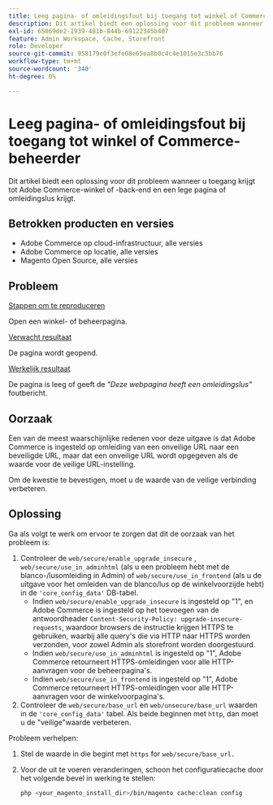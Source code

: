 ```yaml
---
title: Leeg pagina- of omleidingsfout bij toegang tot winkel of Commerce-beheerder
description: Dit artikel biedt een oplossing voor dit probleem wanneer u toegang krijgt tot Adobe Commerce-winkel of -back-end en een lege pagina of omleidingslus krijgt.
exl-id: 65869de2-1939-481b-844b-69122345b407
feature: Admin Workspace, Cache, Storefront
role: Developer
source-git-commit: 958179e0f3efe08e65ea8b0c4c4e1015e3c5bb76
workflow-type: tm+mt
source-wordcount: '340'
ht-degree: 0%

---
```


# Leeg pagina- of omleidingsfout bij toegang tot winkel of Commerce-beheerder

Dit artikel biedt een oplossing voor dit probleem wanneer u toegang krijgt tot Adobe Commerce-winkel of -back-end en een lege pagina of omleidingslus krijgt.

## Betrokken producten en versies

* Adobe Commerce op cloud-infrastructuur, alle versies
* Adobe Commerce op locatie, alle versies
* Magento Open Source, alle versies

## Probleem

<u>Stappen om te reproduceren</u>

Open een winkel- of beheerpagina.

<u>Verwacht resultaat</u>

De pagina wordt geopend.

<u>Werkelijk resultaat</u>

De pagina is leeg of geeft de *&quot;Deze webpagina heeft een omleidingslus&quot;* foutbericht.

## Oorzaak

Een van de meest waarschijnlijke redenen voor deze uitgave is dat Adobe Commerce is ingesteld op omleiding van een onveilige URL naar een beveiligde URL, maar dat een onveilige URL wordt opgegeven als de waarde voor de veilige URL-instelling.

Om de kwestie te bevestigen, moet u de waarde van de veilige verbinding verbeteren.

## Oplossing

Ga als volgt te werk om ervoor te zorgen dat dit de oorzaak van het probleem is:

1. Controleer de `web/secure/enable_upgrade_insecure` , `web/secure/use_in_adminhtml` (als u een probleem hebt met de blanco-/lusomleiding in Admin) of `web/secure/use_in_frontend` (als u de uitgave voor het omleiden van de blanco/lus op de winkelvoorzijde hebt) in de `'core_config_data'` DB-tabel.
   * Indien `web/secure/enable_upgrade_insecure` is ingesteld op &quot;1&quot;, en Adobe Commerce is ingesteld op het toevoegen van de antwoordheader `Content-Security-Policy: upgrade-insecure-requests`, waardoor browsers de instructie krijgen HTTPS te gebruiken, waarbij alle query&#39;s die via HTTP naar HTTPS worden verzonden, voor zowel Admin als storefront worden doorgestuurd.
   * Indien `web/secure/use_in_adminhtml` is ingesteld op &quot;1&quot;, Adobe Commerce retourneert HTTPS-omleidingen voor alle HTTP-aanvragen voor de beheerpagina&#39;s.
   * Indien `web/secure/use_in_frontend` is ingesteld op &quot;1&quot;, Adobe Commerce retourneert HTTPS-omleidingen voor alle HTTP-aanvragen voor de winkelvoorpagina&#39;s.
1. Controleer de `web/secure/base_url` en `web/unsecure/base_url` waarden in de `'core_config_data'` tabel. Als beide beginnen met    `http`, dan moet u de &quot;veilige&quot;waarde verbeteren.

Probleem verhelpen:

1. Stel de waarde in die begint met `https` for `web/secure/base_url.`
1. Voor de uit te voeren veranderingen, schoon het configuratiecache door het volgende bevel in werking te stellen:

   ```bash
   php <your_magento_install_dir>/bin/magento cache:clean config
   ```
